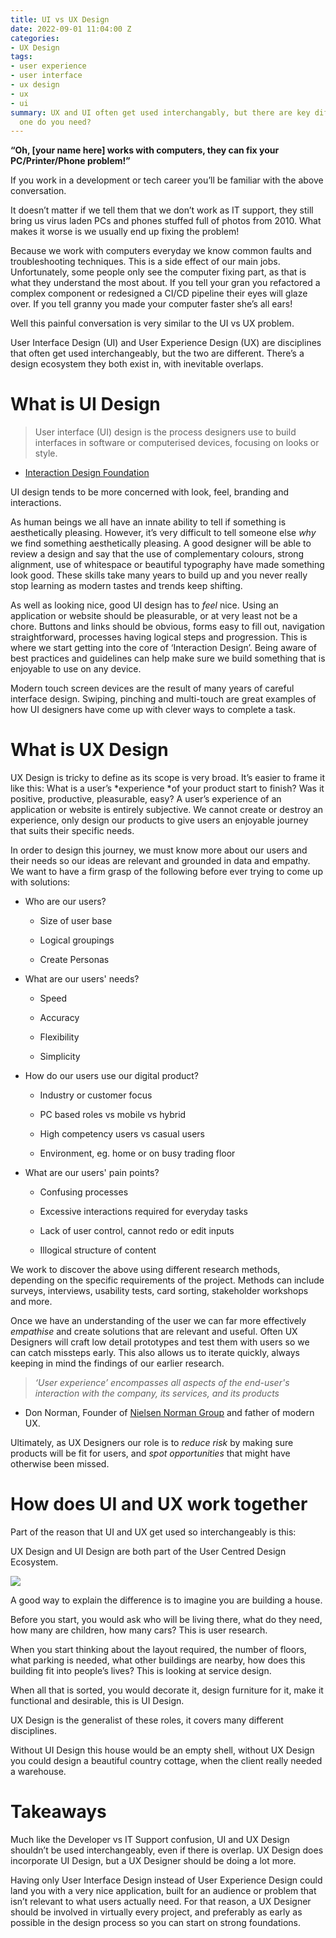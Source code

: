 ```yaml
---
title: UI vs UX Design
date: 2022-09-01 11:04:00 Z
categories:
- UX Design
tags:
- user experience
- user interface
- ux design
- ux
- ui
summary: UX and UI often get used interchangably, but there are key differences. Which
  one do you need?
---
```


**“Oh, \[your name here\] works with computers, they can fix your PC/Printer/Phone problem!”**

If you work in a development or tech career you’ll be familiar with the above conversation.

It doesn’t matter if we tell them that we don’t work as IT support, they still bring us virus laden PCs and phones stuffed full of photos from 2010. What makes it worse is we usually end up fixing the problem!

Because we work with computers everyday we know common faults and troubleshooting techniques. This is a side effect of our main jobs. Unfortunately, some people only see the computer fixing part, as that is what they understand the most about. If you tell your gran you refactored a complex component or redesigned a CI/CD pipeline their eyes will glaze over. If you tell granny you made your computer faster she’s all ears!

Well this painful conversation is very similar to the UI vs UX problem.

User Interface Design (UI) and User Experience Design (UX) are disciplines that often get used interchangeably, but the two are different. There’s a design ecosystem they both exist in, with inevitable overlaps.

# What is UI Design

> User interface (UI) design is the process designers use to build interfaces in software or computerised devices, focusing on looks or style.

* [Interaction Design Foundation](https://www.interaction-design.org/literature/topics/ui-design)

UI design tends to be more concerned with look, feel, branding and interactions.

As human beings we all have an innate ability to tell if something is aesthetically pleasing. However, it’s very difficult to tell someone else *why* we find something aesthetically pleasing. A good designer will be able to review a design and say that the use of complementary colours, strong alignment, use of whitespace or beautiful typography have made something look good. These skills take many years to build up and you never really stop learning as modern tastes and trends keep shifting.

As well as looking nice, good UI design has to *feel* nice. Using an application or website should be pleasurable, or at very least not be a chore. Buttons and links should be obvious, forms easy to fill out, navigation straightforward, processes having logical steps and progression. This is where we start getting into the core of ‘Interaction Design’. Being aware of best practices and guidelines can help make sure we build something that is enjoyable to use on any device.

Modern touch screen devices are the result of many years of careful interface design. Swiping, pinching and multi-touch are great examples of how UI designers have come up with clever ways to complete a task.

# What is UX Design

UX Design is tricky to define as its scope is very broad. It’s easier to frame it like this: What is a user’s *experience *of your product start to finish? Was it positive, productive, pleasurable, easy? A user’s experience of an application or website is entirely subjective. We cannot create or destroy an experience, only design our products to give users an enjoyable journey that suits their specific needs.

In order to design this journey, we must know more about our users and their needs so our ideas are relevant and grounded in data and empathy. We want to have a firm grasp of the following before ever trying to come up with solutions:

* Who are our users?

  * Size of user base

  * Logical groupings

  * Create Personas

* What are our users' needs?

  * Speed

  * Accuracy

  * Flexibility

  * Simplicity

* How do our users use our digital product?

  * Industry or customer focus

  * PC based roles vs mobile vs hybrid

  * High competency users vs casual users

  * Environment, eg. home or on busy trading floor

* What are our users' pain points?

  * Confusing processes

  * Excessive interactions required for everyday tasks

  * Lack of user control, cannot redo or edit inputs

  * Illogical structure of content

We work to discover the above using different research methods, depending on the specific requirements of the project. Methods can include surveys, interviews, usability tests, card sorting, stakeholder workshops and more.

Once we have an understanding of the user we can far more effectively *empathise* and create solutions that are relevant and useful. Often UX Designers will craft low detail prototypes and test them with users so we can catch missteps early. This also allows us to iterate quickly, always keeping in mind the findings of our earlier research.

> *‘User experience’ encompasses all aspects of the end-user's interaction with the company, its services, and its products*

* Don Norman, Founder of [Nielsen Norman Group](https://www.nngroup.com/articles/definition-user-experience/) and father of modern UX.

Ultimately, as UX Designers our role is to *reduce risk* by making sure products will be fit for users, and *spot opportunities* that might have otherwise been missed.

# How does UI and UX work together

Part of the reason that UI and UX get used so interchangeably is this:

UX Design and UI Design are both part of the User Centred Design Ecosystem.

![](https://lh4.googleusercontent.com/2GiGAe2FvmOPjJFzNgGYmzLBddFZCPNN27G_qzVOCkbTQgLHje2Tsn4ysvFlqteEVCJFNK980yPtq9lVU6dJQ-xXQo76FWlcQgjsoFF-VN5WB5nxN_3Rb0XZ11oo_9m0ayT76ZyHNKysgQYfKkTCbRg)

A good way to explain the difference is to imagine you are building a house.

Before you start, you would ask who will be living there, what do they need, how many are children, how many cars? This is user research.

When you start thinking about the layout required, the number of floors, what parking is needed, what other buildings are nearby, how does this building fit into people’s lives? This is looking at service design.

When all that is sorted, you would decorate it, design furniture for it, make it functional and desirable, this is UI Design.

UX Design is the generalist of these roles, it covers many different disciplines.

Without UI Design this house would be an empty shell, without UX Design you could design a beautiful country cottage, when the client really needed a warehouse.

# Takeaways

Much like the Developer vs IT Support confusion, UI and UX Design shouldn’t be used interchangeably, even if there is overlap. UX Design does incorporate UI Design, but a UX Designer should be doing a lot more.

Having only User Interface Design instead of User Experience Design could land you with a very nice application, built for an audience or problem that isn’t relevant to what users actually need. For that reason, a UX Designer should be involved in virtually every project, and preferably as early as possible in the design process so you can start on strong foundations.
